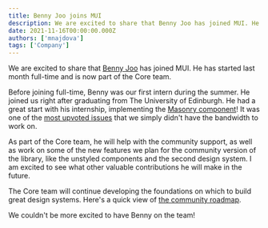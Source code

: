 ```yaml
---
title: Benny Joo joins MUI
description: We are excited to share that Benny Joo has joined MUI. He has started last month full-time and is now a Junior Software Engineer in the Core team.
date: 2021-11-16T00:00:00.000Z
authors: ['mnajdova']
tags: ['Company']
---
```


We are excited to share that [Benny Joo](https://github.com/hbjORbj) has joined MUI.
He has started last month full-time and is now part of the Core team.

Before joining full-time, Benny was our first intern during the summer.
He joined us right after graduating from The University of Edinburgh.
He had a great start with his internship, implementing the [Masonry component](https://mui.com/components/masonry/)! It was one of the [most upvoted issues](https://github.com/mui/material-ui/issues/17000) that we simply didn't have the bandwidth to work on.

As part of the Core team, he will help with the community support, as well as work on some of the new features we plan for the community version of the library, like the unstyled components and the second design system.
I am excited to see what other valuable contributions he will make in the future.

The Core team will continue developing the foundations on which to build great design systems. Here's a quick view of [the community roadmap](https://github.com/mui/material-ui/projects/25).

We couldn't be more excited to have Benny on the team!
